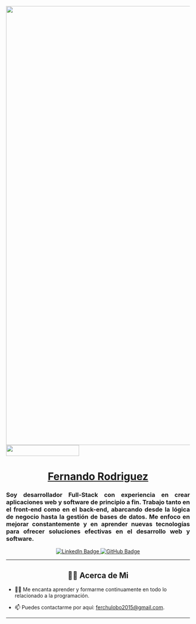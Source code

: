 <div id="header" align="center">
    <img src="https://res.cloudinary.com/dpvzlh1zv/image/upload/v1689631315/Brown_Wood_Minimalist_Profile_LinkedIn_Banner_1_nuucfo.png" width="1200">
    <div align="left">
        <img src="https://komarev.com/ghpvc/?username=Ferchulobo777&color=FFD700" width="200" height="30">
    </div>
    <h1 align="center" width="1200">
        <div class="badge-base LI-profile-badge" data-locale="es_ES" data-size="medium" data-theme="dark" data-type="HORIZONTAL" data-vanity="ferchulobo777" data-version="v1">
            <a class="badge-base__link LI-simple-link" href="https://ar.linkedin.com/in/ferchulobo777?trk=profile-badge">Fernando Rodriguez</a>
        </div>
    </h1>
    <h3 align="justify">Soy desarrollador Full-Stack con experiencia en crear aplicaciones web y software de principio a fin. Trabajo tanto en el front-end como en el back-end, abarcando desde la lógica de negocio hasta la gestión de bases de datos. Me enfoco en mejorar constantemente y en aprender nuevas tecnologías para ofrecer soluciones efectivas en el desarrollo web y software.</h3>
</div>
<div id="badges" align="center">
    <a href="https://www.linkedin.com/in/ferchulobo777/" target="_blank">
        <img src="https://img.shields.io/badge/LinkedIn-0077B5?style=for-the-badge&logo=linkedin&logoColor=white" alt="LinkedIn Badge">
    </a>
    <a href="https://github.com/Ferchulobo777" target="_blank">
        <img src="https://img.shields.io/badge/GitHub-100000?style=for-the-badge&logo=github&logoColor=white" alt="GitHub Badge">
    </a>
</div>

---
<h2 align="center">🧑‍💻 Acerca de Mi</h2>

- 🧑‍🎓 Me encanta aprender y formarme continuamente en todo lo relacionado a la programación.

- 📫 Puedes contactarme por aquí: ferchulobo2015@gmail.com.

---

</div>
